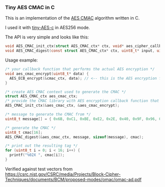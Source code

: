 ### Tiny AES CMAC in C

This is an implementation of the [AES CMAC](https://tools.ietf.org/html/rfc4493) algorithm written in C.

I used it with [tiny-AES-c](https://github.com/kokke/tiny-AES-c) in AES256 mode.

The API is very simple and looks like this:

```C
void AES_CMAC_init_ctx(struct AES_CMAC_ctx* ctx, void* aes_cipher_callback);
void AES_CMAC_digest(const struct AES_CMAC_ctx* ctx, uint8_t* input, uint16_t length, uint8_t* result);
```

Usage example:

```C
/* your callback function that performs the actual AES encryption */
void aes_cmac_encrypt(uint8_t* data) {
  AES_ECB_encrypt(&cmac_ctx, data); // <-- this is the AES encryption function with its own logic
}

/* create AES CMAC context used to generate the CMAC */
struct AES_CMAC_ctx aes_cmac_ctx;
/* provide the CMAC library with AES encryption callback function that will perform the actual AES encryption */
AES_CMAC_init_ctx(&aes_cmac_ctx, &aes_cmac_encrypt);

/* message to generate the CMAC from */
uint8_t message[] = { 0x6B, 0xC1, 0xBE, 0xE2, 0x2E, 0x40, 0x9F, 0x96, 0xE9, 0x3D, 0x7E, 0x11, 0x73, 0x93, 0x17, 0x2A };

/* generate the CMAC */
uint8_t cmac[16];
AES_CMAC_digest(&aes_cmac_ctx, message, sizeof(message), cmac);

/* print out the resulting tag */
for (uint8_t i = 0; i < 16; i++) {
  printf("%02X ", cmac[i]);
}
```


Verified against test vectors from https://csrc.nist.gov/CSRC/media/Projects/Block-Cipher-Techniques/documents/BCM/proposed-modes/omac/omac-ad.pdf
